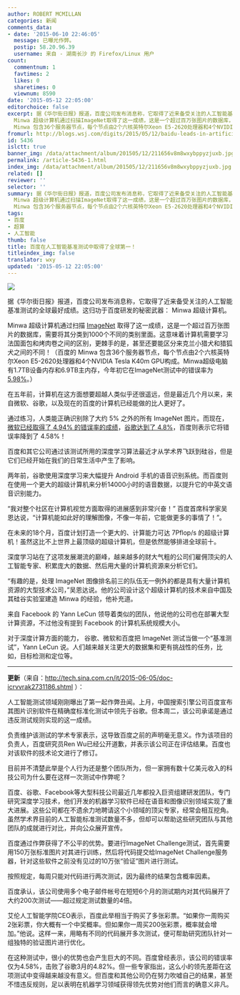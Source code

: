 ```yaml
---
author: ROBERT MCMILLAN
categories: 新闻
comments_data:
- date: '2015-06-10 22:46:05'
  message: 已曝光作弊。
  postip: 58.20.96.39
  username: 来自 - 湖南长沙 的 Firefox/Linux 用户
count:
  commentnum: 1
  favtimes: 2
  likes: 0
  sharetimes: 0
  viewnum: 8590
date: '2015-05-12 22:05:00'
editorchoice: false
excerpt: 据《华尔街日报》报道，百度公司发布消息称，它取得了近来备受关注的人工智能基准测试的全球最好成绩。这归功于百度研发的秘密武器： Minwa 超级计算机。
  Minwa 超级计算机通过扫描ImageNet取得了这一成绩，这是一个超过百万张图片的数据库，需要将其分类到1000个不同的类别里面。这意味着计算机需要学习法国面包和烤肉卷之间的区别，更棘手的是，甚至还要能区分来克兰小猎犬和猎狐犬之间的不同！（百度的
  Minwa 包含36个服务器节点，每个节点由2个六核英特尔Xeon E5-2620处理器和4个NVIDIA Tesla K40m GPU构成。Minwa超级电脑有1.7TB设备
fromurl: http://blogs.wsj.com/digits/2015/05/12/baidu-leads-in-artificial-intelligence-benchmark/
id: 5436
islctt: true
banner_img: /data/attachment/album/201505/12/211656v8m8wxybppyzjuxb.jpg
permalink: /article-5436-1.html
index_img: /data/attachment/album/201505/12/211656v8m8wxybppyzjuxb.jpg.thumb.jpg
related: []
reviewer: ''
selector: ''
summary: 据《华尔街日报》报道，百度公司发布消息称，它取得了近来备受关注的人工智能基准测试的全球最好成绩。这归功于百度研发的秘密武器： Minwa 超级计算机。
  Minwa 超级计算机通过扫描ImageNet取得了这一成绩，这是一个超过百万张图片的数据库，需要将其分类到1000个不同的类别里面。这意味着计算机需要学习法国面包和烤肉卷之间的区别，更棘手的是，甚至还要能区分来克兰小猎犬和猎狐犬之间的不同！（百度的
  Minwa 包含36个服务器节点，每个节点由2个六核英特尔Xeon E5-2620处理器和4个NVIDIA Tesla K40m GPU构成。Minwa超级电脑有1.7TB设备
tags:
- 百度
- 超算
- 人工智能
thumb: false
title: 百度在人工智能基准测试中取得了全球第一！
titleindex_img: false
translator: wxy
updated: '2015-05-12 22:05:00'
---
```


![](/data/attachment/album/201505/12/211656v8m8wxybppyzjuxb.jpg)


据《华尔街日报》报道，百度公司发布消息称，它取得了近来备受关注的人工智能基准测试的全球最好成绩。这归功于百度研发的秘密武器： Minwa 超级计算机。


Minwa 超级计算机通过扫描 [ImageNet](http://www.image-net.org/) 取得了这一成绩，这是一个超过百万张图片的数据库，需要将其分类到1000个不同的类别里面。这意味着计算机需要学习法国面包和烤肉卷之间的区别，更棘手的是，甚至还要能区分来克兰小猎犬和猎狐犬之间的不同！（百度的 Minwa 包含36个服务器节点，每个节点由2个六核英特尔Xeon E5-2620处理器和4个NVIDIA Tesla K40m GPU构成。Minwa超级电脑有1.7TB设备内存和6.9TB主内存，今年初它在ImageNet测试中的错误率为[5.98%](http://www.valuewalk.com/2015/01/baidu-builds-minwa-supercomputer/)。）


在五年前，计算机在这方面想要超越人类似乎还很遥远，但是最近几个月以来，来自微软、谷歌，以及现在的百度的计算机已经能做的比人更好了。


通过练习，人类能正确识别除了大约 5% 之外的所有 ImageNet 图片。而现在，[微软已经取得了 4.94% 的错误率的成绩](http://blogs.technet.com/b/inside_microsoft_research/archive/2015/02/10/microsoft-researchers-algorithm-sets-imagenet-challenge-milestone.aspx)，[谷歌达到了 4.8%](http://arxiv.org/pdf/1502.03167.pdf)，百度则表示它将错误率降到了 4.58%！


百度和其它公司通过该测试所用的深度学习算法最近才从学术界飞跃到硅谷，但是它们已经开始在我们的日常生活中产生了影响。


两年前，谷歌使用深度学习来大幅提升 Android 手机的语音识别系统。而百度则在使用一个更大的超级计算机来分析14000小时的语音数据，以提升它的中英文语音识别能力。


“我对整个社区在计算机视觉方面取得的进展感到非常兴奋！” 百度首席科学家吴恩达说，“计算机能如此好的理解图像，不像一年前，它能做更多的事情了！”。


在未来的18个月，百度计划打造一个更大的、计算能力可达 7Pflop/s 的超级计算机！虽然这比不上世界上最顶级的超级计算机，但是依然能够排进全球前十。


深度学习站在了这项发展潮流的巅峰，越来越多的财大气粗的公司们雇佣顶尖的人工智能专家、积累庞大的数据、然后用大量的计算机资源来分析它们。


“有趣的是，处理 ImageNet 图像排名前三的队伍无一例外的都是具有大量计算机资源的大型技术公司，”吴恩达说。他的公司设计这个超级计算机的技术来自中国及其硅谷实验室建造 Minwa 的经验，他补充道。 


来自 Facebook 的 Yann LeCun 领导着类似的团队，他说他的公司也在部署大型计算资源，不过他没有提到 Facebook 的计算机系统规模大小。


对于深度计算方面的能力， 谷歌、微软和百度把 ImageNet 测试当做一个“基准测试”，Yann LeCun 说。人们越来越关注更大的数据集和更有挑战性的任务，比如，目标检测和定位等。




---


 


**更新**（来自：<http://tech.sina.com.cn/it/2015-06-05/doc-icrvvrak2731186.shtml> ）：


人工智能测试领域刚刚曝出了第一起作弊丑闻。上月，中国搜索引擎公司百度宣布其图片识别软件在精确度标准化测试中领先于谷歌。但本周二，该公司承诺是通过违反测试规则实现的这一成绩。


负责维护该测试的学术专家表示，这导致百度之前的声明毫无意义。作为该项目的负责人，百度研究员Ren Wu已经公开道歉，并表示该公司正在评估结果。百度也对该软件的技术论文进行了修订。


目前并不清楚此举是个人行为还是整个团队所为，但一家拥有数十亿美元收入的科技公司为什么要在这样一次测试中作弊呢？


百度、谷歌、Facebook等大型科技公司最近几年都投入巨资组建研发团队，专门研究深度学习技术，他们开发的机器学习软件已经在语音和图像识别领域实现了重大进展。这些公司都在不遗余力地聘请这个小领域的顶尖专家，经常会相互挖角。虽然学术界目前的人工智能标准测试数量不多，但却可以帮助这些研究团队与其他团队的成就进行对比，并向公众展开宣传。


百度通过作弊获得了不公平的优势。要进行ImageNet Challenge测试，首先需要用150万张标准图片对其进行训练，然后将代码提交给ImageNet Challenge服务器，针对这些软件之前没有见过的10万张“验证”图片进行测试。


按照规定，每周只能对代码进行两次测试，因为最终的结果包含概率因素。


百度承认，该公司使用多个电子邮件帐号在短短6个月的测试期内对其代码展开了大约200次测试——超过规定测试数量的4倍。


艾伦人工智能学院CEO表示，百度此举相当于购买了多张彩票。“如果你一周购买2张彩票，你大概有一个中奖概率。但如果你一周买200张彩票，概率就会增加。”他说。这样一来，用略有不同的代码展开多次测试，便可帮助研究团队针对一组独特的验证图片进行优化。


在这种测试中，很小的优势也会产生巨大的不同。百度曾经表示，该公司的错误率仅为4.58%，击败了谷歌3月的4.82%。但一些专家指出，这么小的领先差距在这项测试中变得越来越没有意义。但百度和其他公司仍在努力吹嘘自己的结果，甚至不惜违反规则，足以表明在机器学习领域获得领先优势对他们而言的确意义非凡。